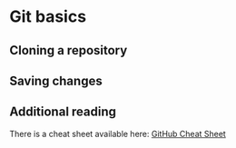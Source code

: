 # Git basics

## Cloning a repository

## Saving changes

## Additional reading

There is a cheat sheet available here:
[GitHub Cheat Sheet](https://training.github.com/downloads/github-git-cheat-sheet/)
